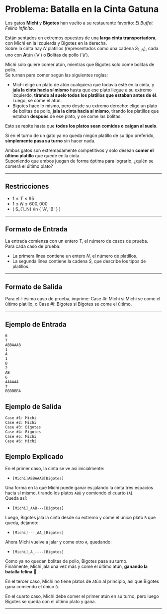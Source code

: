 # Problema: Batalla en la Cinta Gatuna

Los gatos **Michi** y **Bigotes** han vuelto a su restaurante favorito: _El Buffet Felino Infinito_.

Están sentados en extremos opuestos de una **larga cinta transportadora**, con Michi en la izquierda y Bigotes en la derecha.  
Sobre la cinta hay $N$ platillos (representados como una cadena $S_{1..N}$), cada uno con **A**tún ('`A`') o **B**olitas de pollo ('`B`').

Michi solo quiere comer atún, mientras que Bigotes solo come bolitas de pollo.  
Se turnan para comer según las siguientes reglas:

- Michi elige un plato de atún cualquiera que todavía esté en la cinta, y **jala la cinta hacia sí mismo** hasta que ese plato llegue a su extremo izquierdo, **tirando al suelo todos los platillos que estaban antes de él**. Luego, se come el atún.
- Bigotes hace lo mismo, pero desde su extremo derecho: elige un plato de bolitas de pollo, **jala la cinta hacia sí mismo**, tirando los platillos que estaban **después** de ese plato, y se come las bolitas.

Esto se repite hasta que **todos los platos sean comidos o caigan al suelo**.

Si en el turno de un gato ya no queda ningún platillo de su tipo preferido, **simplemente pasa su turno** sin hacer nada.

Ambos gatos son extremadamente competitivos y solo desean **comer el último platillo** que quede en la cinta.  
Suponiendo que ambos juegan de forma óptima para lograrlo, ¿quién se comerá el último plato?

---

## Restricciones

- $1 \le T \le 95$
- $1 \le N \le 600{,}000$
- \( S_{1..N} \in \{ 'A', 'B' \} \)
---

## Formato de Entrada

La entrada comienza con un entero $T$, el número de casos de prueba.  
Para cada caso de prueba:

- La primera línea contiene un entero $N$, el número de platillos.
- La segunda línea contiene la cadena $S$, que describe los tipos de platillos.

---

## Formato de Salida

Para el $i$-ésimo caso de prueba, imprime:
Case #i: Michi si Michi se come el último platillo, o
Case #i: Bigotes si Bigotes se come el último.

---

## Ejemplo de Entrada

```txt
6
7
ABBAAAB
1
A
1
B
2
AB
6
AAAAAA
7
BBBBBBA
```

## Ejemplo de Salida

```txt
Case #1: Michi
Case #2: Michi
Case #3: Bigotes
Case #4: Bigotes
Case #5: Michi
Case #6: Michi
```

## Ejemplo Explicado

En el primer caso, la cinta se ve así inicialmente:

- `[Michi]ABBAAAB[Bigotes]`

Una forma en la que Michi puede ganar es jalando la cinta tres espacios hacia sí mismo, tirando los platos `ABB` y comiendo el cuarto (`A`).  
Queda así:

- `[Michi]_AAB---[Bigotes]`

Luego, Bigotes jala la cinta desde su extremo y come el único plato `B` que queda, dejando:

- `[Michi]---_AA_[Bigotes]`

Ahora Michi vuelve a jalar y come otro `A`, quedando:

- `[Michi]_A_----[Bigotes]`

Como ya no quedan bolitas de pollo, Bigotes pasa su turno.  
Finalmente, Michi jala una vez más y come el último atún, **ganando la batalla felina** 🐾.

En el tercer caso, Michi no tiene platos de atún al principio, así que Bigotes gana comiendo el único `B`.

En el cuarto caso, Michi debe comer el primer atún en su turno, pero luego Bigotes se queda con el último plato y gana.

---
